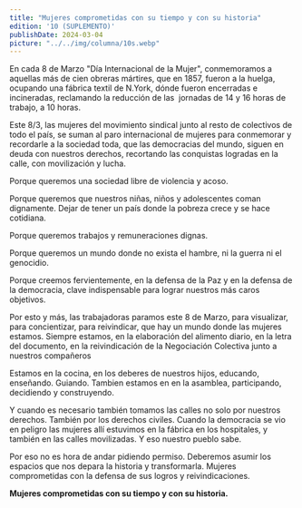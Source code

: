 ```yaml
---
title: "Mujeres comprometidas con su tiempo y con su historia"
edition: '10 (SUPLEMENTO)'
publishDate: 2024-03-04
picture: "../../img/columna/10s.webp"
---
```

En cada 8 de Marzo "Día Internacional de la Mujer", conmemoramos a aquellas más de cien obreras mártires, que en 1857, fueron a la huelga, ocupando una fábrica textil de N.York, dónde fueron encerradas e  incineradas, reclamando la reducción de las  jornadas de 14 y 16 horas de trabajo, a 10 horas.

Este 8/3, las mujeres del movimiento sindical junto al resto de colectivos de todo el país, se suman al paro internacional de mujeres para conmemorar y recordarle a la sociedad toda,  que las democracias del mundo, siguen en deuda con nuestros derechos, recortando las conquistas logradas en la calle, con movilización y lucha.

Porque queremos una sociedad libre de violencia y acoso.

Porque queremos que nuestros niñas, niños y adolescentes coman dignamente. Dejar de tener un país donde la pobreza crece y se hace cotidiana.

Porque queremos trabajos y remuneraciones dignas.

Porque queremos un mundo donde no exista el hambre, ni la guerra ni el genocidio.

Porque creemos fervientemente, en la defensa de la Paz y en la defensa de la democracia, clave indispensable para lograr nuestros más caros objetivos. 

Por esto y más, las trabajadoras  paramos este 8 de Marzo, para visualizar, para concientizar, para reivindicar, que hay un mundo donde las mujeres estamos. Siempre estamos, en la elaboración del alimento diario, en la letra del documento, en la reivindicación de la Negociación Colectiva junto a nuestros compañeros

Estamos en la cocina, en los deberes de nuestros hijos, educando, enseñando. Guiando. Tambien estamos en en la asamblea, participando, decidiendo y construyendo. 

Y cuando es necesario también tomamos las calles  no solo por nuestros derechos. También por los derechos civiles. Cuando la democracia se vio en peligro las mujeres allí estuvimos en la fábrica en los hospitales, y también en las calles movilizadas. Y eso nuestro pueblo sabe.

Por eso no es hora de andar pidiendo permiso. Deberemos asumir los espacios que nos depara la historia y transformarla. Mujeres comprometidas con la defensa de sus logros y reivindicaciones.

**Mujeres comprometidas con su tiempo y con su historia.**